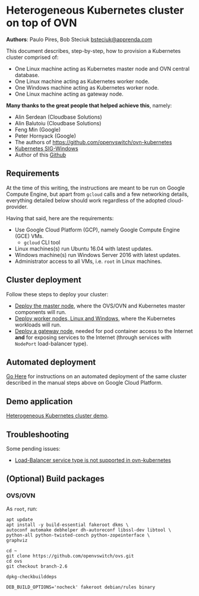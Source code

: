 # Heterogeneous Kubernetes cluster on top of OVN

**Authors**: Paulo Pires, Bob Steciuk <bsteciuk@apprenda.com>

This document describes, step-by-step, how to provision a Kubernetes cluster comprised of:
* One Linux machine acting as Kubernetes master node and OVN central database.
* One Linux machine acting as Kubernetes worker node.
* One Windows machine acting as Kubernetes worker node.
* One Linux machine acting as gateway node.

**Many thanks to the great people that helped achieve this**, namely:
* Alin Serdean (Cloudbase Solutions)
* Alin Balutoiu (Cloudbase Solutions)
* Feng Min (Google)
* Peter Hornyack (Google)
* The authors of https://github.com/openvswitch/ovn-kubernetes
* [Kubernetes SIG-Windows](https://github.com/kubernetes/community/tree/master/sig-windows)
* Author of this [Github](https://github.com/bsteciuk/kubernetes-ovn-heterogeneous-cluster)

## Requirements

At the time of this writing, the instructions are meant to be run on Google Compute Engine, but apart from `gcloud` calls and a few networking details, everything detailed below should work regardless of the adopted cloud-provider.

Having that said, here are the requirements:
* Use Google Cloud Platform (GCP), namely Google Compute Engine (GCE) VMs.
  * `gcloud` CLI tool
* Linux machines(s) run Ubuntu 16.04 with latest updates.
* Windows machine(s) run Windows Server 2016 with latest updates.
* Administrator access to all VMs, i.e. `root` in Linux machines.

## Cluster deployment

Follow these steps to deploy your cluster:
* [Deploy the master node](master), where the OVS/OVN and Kubernetes master components will run.
* [Deploy worker nodes, Linux and Windows](worker), where the Kubernetes workloads will run.
* [Deploy a gateway node](gateway), needed for pod container access to the Internet **and** for exposing services to the Internet (through services with `NodePort` load-balancer type).

## Automated deployment
[Go Here](provisioning/gce) for instructions on an automated deployment of the same cluster described in the manual steps above on Google Cloud Platform.

## Demo application

[Heterogeneous Kubernetes cluster demo](demo).

## Troubleshooting

Some pending issues:
* [Load-Balancer service type is not supported in ovn-kubernetes](https://github.com/openvswitch/ovn-kubernetes/issues/79)

## (Optional) Build packages

### OVS/OVN

As `root`, run:
```
apt update
apt install -y build-essential fakeroot dkms \
autoconf automake debhelper dh-autoreconf libssl-dev libtool \
python-all python-twisted-conch python-zopeinterface \
graphviz

cd ~
git clone https://github.com/openvswitch/ovs.git
cd ovs
git checkout branch-2.6

dpkg-checkbuilddeps

DEB_BUILD_OPTIONS='nocheck' fakeroot debian/rules binary
```
